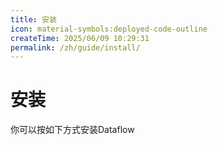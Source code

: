 ```yaml
---
title: 安装
icon: material-symbols:deployed-code-outline
createTime: 2025/06/09 10:29:31
permalink: /zh/guide/install/
---
```

# 安装
你可以按如下方式安装Dataflow